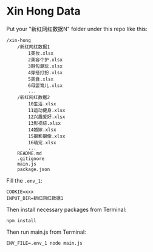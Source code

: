 # Xin Hong Data


Put your "新红网红数据N" folder under this repo like this:

    /xin-hong
        /新红网红数据1
            1美妆.xlsx
            2美容个护.xlsx
            3鞋包潮玩.xlsx
            4穿搭打扮.xlsx
            5美食.xlsx
            6母婴育儿.xlsx
            ...
        /新红网红数据2
            10生活.xlsx
            11运动健身.xlsx
            12兴趣爱好.xlsx
            13影视综.xlsx
            14婚嫁.xlsx
            15摄影摄像.xlsx
            16萌宠.xlsx
            ...
        README.md
        .gitignore
        main.js
        package.json


Fill the `.env_1`:

    COOKIE=xxx
    INPUT_DIR=新红网红数据1


Then install necessary packages from Terminal:

    npm install

Then run main.js from Terminal:

    ENV_FILE=.env_1 node main.js

